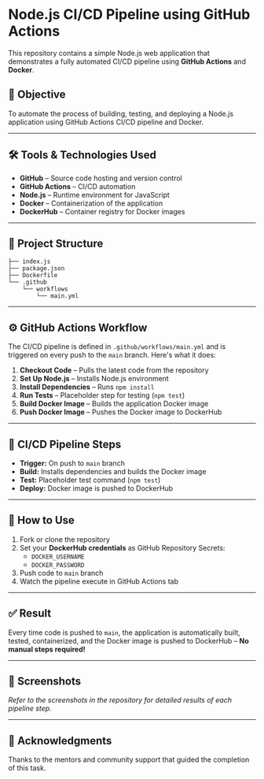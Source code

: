 
# Node.js CI/CD Pipeline using GitHub Actions

This repository contains a simple Node.js web application that demonstrates a fully automated CI/CD pipeline using **GitHub Actions** and **Docker**.

## 🚀 Objective

To automate the process of building, testing, and deploying a Node.js application using GitHub Actions CI/CD pipeline and Docker.

---

## 🛠️ Tools & Technologies Used

- **GitHub** – Source code hosting and version control
- **GitHub Actions** – CI/CD automation
- **Node.js** – Runtime environment for JavaScript
- **Docker** – Containerization of the application
- **DockerHub** – Container registry for Docker images

---

## 📁 Project Structure

```
├── index.js
├── package.json
├── Dockerfile
└── .github
    └── workflows
        └── main.yml
```

---

## ⚙️ GitHub Actions Workflow

The CI/CD pipeline is defined in `.github/workflows/main.yml` and is triggered on every push to the `main` branch. Here's what it does:

1. **Checkout Code** – Pulls the latest code from the repository
2. **Set Up Node.js** – Installs Node.js environment
3. **Install Dependencies** – Runs `npm install`
4. **Run Tests** – Placeholder step for testing (`npm test`)
5. **Build Docker Image** – Builds the application Docker image
6. **Push Docker Image** – Pushes the Docker image to DockerHub

---

## 🔄 CI/CD Pipeline Steps

- **Trigger:** On push to `main` branch
- **Build:** Installs dependencies and builds the Docker image
- **Test:** Placeholder test command (`npm test`)
- **Deploy:** Docker image is pushed to DockerHub

---

## 🔧 How to Use

1. Fork or clone the repository
2. Set your **DockerHub credentials** as GitHub Repository Secrets:
   - `DOCKER_USERNAME`
   - `DOCKER_PASSWORD`
3. Push code to `main` branch
4. Watch the pipeline execute in GitHub Actions tab

---

## ✅ Result

Every time code is pushed to `main`, the application is automatically built, tested, containerized, and the Docker image is pushed to DockerHub – **No manual steps required!**

---

## 📸 Screenshots

*Refer to the screenshots in the repository for detailed results of each pipeline step.*

---

## 🙌 Acknowledgments

Thanks to the mentors and community support that guided the completion of this task.
